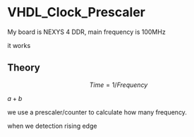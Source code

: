 # VHDL_Clock_Prescaler
 
My board is NEXYS 4 DDR, main frequency is 100MHz

it works

## **Theory**

$$ Time = 1 / Frequency $$

$a + b$

we use a prescaler/counter to calculate how many frequency.

when we detection rising edge